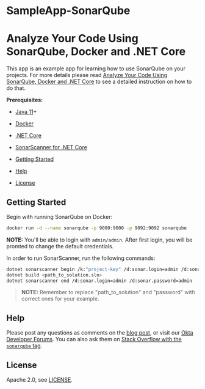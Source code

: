 # SampleApp-SonarQube

# Analyze Your Code Using SonarQube, Docker and .NET Core

This app is an example app for learning how to use SonarQube on your projects. For more details please read [Analyze Your Code Using SonarQube, Docker and .NET Core](link_to_replace) to see a detailed instruction on how to do that.

**Prerequisites:**

- [Java 11](https://adoptopenjdk.net/)+
- [Docker](https://docs.docker.com/get-docker/)
- [.NET Core](https://dotnet.microsoft.com/download)
- [SonarScanner for .NET Core](https://github.com/SonarSource/sonar-scanner-msbuild/releases/download/4.7.1.2311/sonar-scanner-msbuild-4.7.1.2311-netcoreapp2.0.zip)

- [Getting Started](#getting-started)
- [Help](#help)
- [License](#license)

## Getting Started

Begin with running SonarQube on Docker:
```sh
docker run -d --name sonarqube -p 9000:9000 -p 9092:9092 sonarqube
```

**NOTE:** You'll be able to login with `admin/admin`. After first login, you will be promted to change the default credentials.

In order to run SonarScanner, run the following commands:

```sh
dotnet sonarscanner begin /k:"project-key" /d:sonar.login=admin /d:sonar.password=admin
dotnet build <path_to_solution.sln>
dotnet sonarscanner end /d:sonar.login=admin /d:sonar.password=admin
```

> **NOTE:** Remember to replace "path_to_solution" and "password" with correct ones for your example.

## Help

Please post any questions as comments on the [blog post](link_to_replace), or visit our [Okta Developer Forums](https://devforum.okta.com/). You can also ask them on [Stack Overflow with the `sonarqube` tag](https://stackoverflow.com/tags/sonarqube).

## License

Apache 2.0, see [LICENSE](LICENSE).
